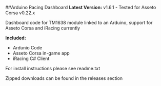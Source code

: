 ##Arduino Racing Dashboard
**Latest Version:** v1.6.1 - Tested for Asseto Corsa v0.22.x

Dashboard code for TM1638 module linked to an Arduino, support for Asseto Corsa and iRacing currently

**Included:**
- Ardunio Code
- Asseto Corsa in-game app
- iRacing C# Client
	
	
For install instructions please see readme.txt


Zipped downloads can be found in the releases section
